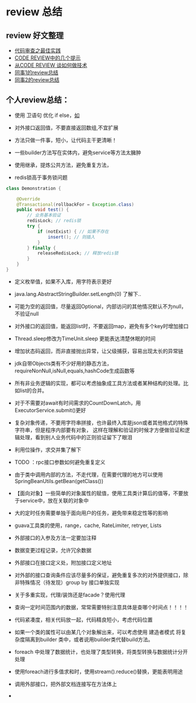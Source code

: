 # review 总结

## review 好文整理
- [代码审查之最佳实践](https://mp.weixin.qq.com/s/p_CNasQxzdni4G2eD0xUrQ?from=singlemessage)
- [CODE REVIEW中的几个提示](https://coolshell.cn/articles/1302.html)
- [从CODE REVIEW 谈如何做技术](https://coolshell.cn/articles/11432.html)
- [同事1的review总结](http://671b134e.wiz03.com/share/s/1D6Nde1iPA2G2Ubs6f1kzm8B3pQwiK0YmQtG2d06T83a1fhS)
- [同事2的review总结](http://note.youdao.com/noteshare?id=068837d5dca69ddfcf41c35884de896b&sub=3FF9CB9D60424070B0B1977FE34B8EEC)

## 个人review总结：

- 使用 卫语句 优化 if else，[如](https://www.cnblogs.com/Braveliu/p/7364369.html)

- 对外接口返回值，不要直接返回数组,不宜扩展

- 方法只做一件事，短小，让代码主干更清晰！

- 一些builder方法写在实体内，避免service等方法太臃肿

- 使用继承，提炼公共方法，避免重复方法，

- redis锁高于事务锁问题

```java
class Demonstration {

    @Override
    @Transactional(rollbackFor = Exception.class) 
    public void test() {
        // 业务基本验证
        redisLock; // redis锁
        try {
            if (notExist) { // 如果不存在
                insert(); // 则插入
            }
        } finally {
            releaseRedisLock; // 释放redis锁
        }
    }
}
```

- 定义枚举值，如果不入库，用字符表示更好

- java.lang.AbstractStringBuilder.setLength(0) 了解下..

- 可能为空的返回值，尽量返回Optional，内部访问的其他情况默认不为null，不验证null

- 对外接口的返回值，能返回list时，不要返回map，避免有多个key时增加接口

- Thread.sleep修改为TimeUnit.sleep 更能表达清楚休眠的时间

- 增加状态码返回，而非直接抛出异常，让父级捕获，容易出现太长的异常链

- jdk自带Objects类有不少好用的静态方法，requireNonNull,isNull,equals,hashCode生成函数等

- 所有非业务逻辑的实现，都可以考虑抽象成工具方法或者某种结构的处理。比如list的合并。

- 对于不需要对await有时间需求的CountDownLatch，用ExecutorService.submit()更好

- 复杂对象传递，不要用字符串拼接，也许最终入库是json或者其他格式的特殊字符串，但是程序内部要有对象，
这样在理解和验证的时候才方便做验证和逻辑处理，看到别人业务代码中的正则验证留下了眼泪

- 利用位操作，求交并集了解下

- TODO ：rpc接口参数如何避免重复定义
 
- 由于类中调用内部的方法，不走代理，在需要代理的地方可以使用SpringBeanUtils.getBean(getClass())

- 【面向对象】一些简单的对象属性的赋值，使用工具类计算后的值等，不要放于service中，放在关联的对象中

- 大的定时任务需要单独于面向用户的任务，避免带来稳定性等的影响 

- guava工具类的使用，range，cache, RateLimiter, retryer, Lists

- 外部接口的入参及方法一定要加注释

- 数据变更过程记录，允许冗余数据

- 外部接口在接口定义处，附加接口定义地址

- 对外部的接口查询条件应该尽量多的保证，避免重复多次的对外提供接口，除非特殊情况（待发现）group by 接口单独实现

- 关于多重实现，代理/装饰还是facade？使用代理

- 查询一定时间范围内的数据，常常需要特别注意具体是查哪个时间点！！！！

- 代码紧凑度，相关代码放一起，代码精良短小，考虑代码位置

- 如果一个类的属性可以由某几个对象解出来，可以考虑使用 建造者模式 将复杂度隔离到builder 类中，或者说用builder类代替build方法。

- foreach 中处理了数据统计，也处理了类型转换，将类型转换与数据统计分开处理

- 使用foreach进行多值求和时，使用stream().reduce()替换，更能表明用途

- 调用外部接口，把外部文档连接写在方法体上

- 
